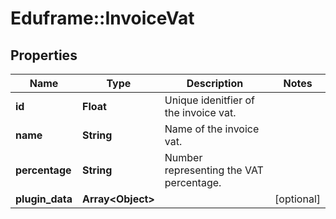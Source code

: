 # Eduframe::InvoiceVat

## Properties
Name | Type | Description | Notes
------------ | ------------- | ------------- | -------------
**id** | **Float** | Unique idenitfier of the invoice vat. | 
**name** | **String** | Name of the invoice vat. | 
**percentage** | **String** | Number representing the VAT percentage. | 
**plugin_data** | **Array&lt;Object&gt;** |  | [optional] 


